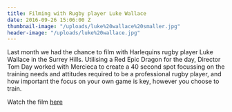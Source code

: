 ```yaml
---
title: Filming with Rugby player Luke Wallace
date: 2016-09-26 15:06:00 Z
thumbnail-image: "/uploads/luke%20wallace%20smaller.jpg"
header-image: "/uploads/luke%20wallace.jpg"
---
```


Last month we had the chance to film with Harlequins rugby player Luke Wallace in the Surrey Hills. Utilising a Red Epic Dragon for the day, Director Tom Day worked with Mercieca to create a 40 second spot focussing on the training needs and attitudes required to be a professional rugby player, and how important the focus on your own game is key, however you choose to train.

Watch the film [here](https://vimeo.com/189556305)